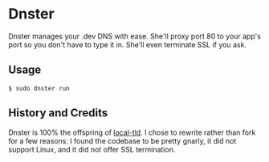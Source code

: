 # Dnster

Dnster manages your .dev DNS with ease.  She'll proxy port 80 to your app's port so you don't have to type it in.  She'll even terminate SSL if you ask.

## Usage

```
$ sudo dnster run
```

## History and Credits

Dnster is 100% the offspring of [local-tld](https://github.com/hoodiehq/local-tld).  I chose to rewrite rather than fork for a few reasons: I found the codebase to be pretty gnarly, it did not support Linux, and it did not offer SSL termination.

